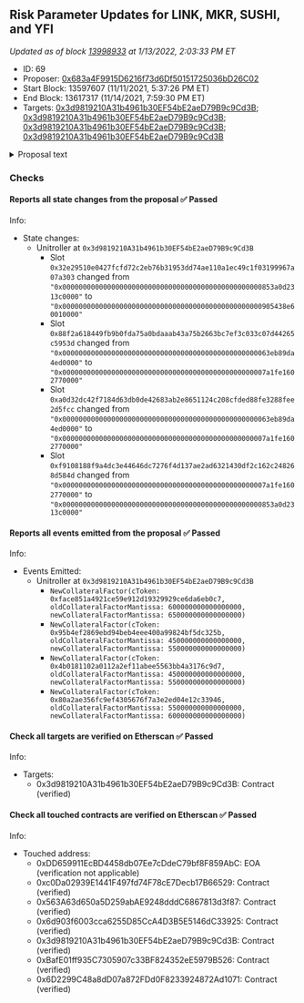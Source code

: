 ## Risk Parameter Updates for LINK, MKR, SUSHI, and YFI

_Updated as of block [13998933](https://etherscan.io/block/13998933) at 1/13/2022, 2:03:33 PM ET_

- ID: 69
- Proposer: [0x683a4F9915D6216f73d6Df50151725036bD26C02](https://etherscan.io/address/0x683a4F9915D6216f73d6Df50151725036bD26C02)
- Start Block: 13597607 (11/11/2021, 5:37:26 PM ET)
- End Block: 13617317 (11/14/2021, 7:59:30 PM ET)
- Targets: [0x3d9819210A31b4961b30EF54bE2aeD79B9c9Cd3B](https://etherscan.io/address/0x3d9819210A31b4961b30EF54bE2aeD79B9c9Cd3B#code); [0x3d9819210A31b4961b30EF54bE2aeD79B9c9Cd3B](https://etherscan.io/address/0x3d9819210A31b4961b30EF54bE2aeD79B9c9Cd3B#code); [0x3d9819210A31b4961b30EF54bE2aeD79B9c9Cd3B](https://etherscan.io/address/0x3d9819210A31b4961b30EF54bE2aeD79B9c9Cd3B#code); [0x3d9819210A31b4961b30EF54bE2aeD79B9c9Cd3B](https://etherscan.io/address/0x3d9819210A31b4961b30EF54bE2aeD79B9c9Cd3B#code)

<details>
  <summary>Proposal text</summary>

> # Risk Parameter Updates for LINK, MKR, SUSHI, and YFI
> ### Simple Summary
> 
> A proposal to adjust four (4) total parameters across four (4) Compound assets.
> 
> 
> ### Background
> 
> This proposal is a batch update of risk parameters to align with the [Moderate risk level](https://www.comp.xyz/t/community-risk-level-consensus-check/2437) chosen by the Compound community. These parameter updates are the second of Gauntlet's regular parameter recommendations as part of [Dynamic Risk Parameters](https://www.comp.xyz/t/dynamic-risk-parameters/2223).
> 
> [Full proposal and forum discussion](https://www.comp.xyz/t/risk-parameter-updates-2021-11-04/2559)
> 
> ### Motivation and Specification 
> 
> These recommendations build upon [Proposal 066](https://compound.finance/governance/proposals/66). In [Proposal 066](https://compound.finance/governance/proposals/66), recommendations included increasing Collateral Factors for LINK, MKR, SUSHI, and YFI and this set of parameter recommendations further increases Collateral Factors for these assets. With this set of updates, Compound's Collateral Factor settings would now reach the Moderate risk level as outlined originally in the [Consensus Check](https://www.comp.xyz/t/community-risk-level-consensus-check/2437). No further gradual increases of Collateral Factors for these assets are planned at this time. 
> 
> 
> ![](https://i.imgur.com/PdTt9ni.png)
</details>

### Checks
#### Reports all state changes from the proposal ✅ Passed
  




Info:
- State changes:
    - Unitroller at `0x3d9819210A31b4961b30EF54bE2aeD79B9c9Cd3B`
        - Slot `0x32e29510e0427fcfd72c2eb76b31953dd74ae110a1ec49c1f03199967a07a303` changed from `"0x0000000000000000000000000000000000000000000000000853a0d2313c0000"` to `"0x0000000000000000000000000000000000000000000000000905438e60010000"`
        - Slot `0x88f2a618449fb9b0fda75a0bdaaab43a75b2663bc7ef3c033c07d44265c5953d` changed from `"0x000000000000000000000000000000000000000000000000063eb89da4ed0000"` to `"0x00000000000000000000000000000000000000000000000007a1fe1602770000"`
        - Slot `0xa0d32dc42f7184d63db0de42683ab2e8651124c208cfded88fe3288fee2d5fcc` changed from `"0x000000000000000000000000000000000000000000000000063eb89da4ed0000"` to `"0x00000000000000000000000000000000000000000000000007a1fe1602770000"`
        - Slot `0xf9108188f9a4dc3e44646dc7276f4d137ae2ad6321430df2c162c248268d584d` changed from `"0x00000000000000000000000000000000000000000000000007a1fe1602770000"` to `"0x0000000000000000000000000000000000000000000000000853a0d2313c0000"`

#### Reports all events emitted from the proposal ✅ Passed
  




Info:
- Events Emitted:
    - Unitroller at `0x3d9819210A31b4961b30EF54bE2aeD79B9c9Cd3B`
        - `NewCollateralFactor(cToken: 0xface851a4921ce59e912d19329929ce6da6eb0c7, oldCollateralFactorMantissa: 600000000000000000, newCollateralFactorMantissa: 650000000000000000)`
        - `NewCollateralFactor(cToken: 0x95b4ef2869ebd94beb4eee400a99824bf5dc325b, oldCollateralFactorMantissa: 450000000000000000, newCollateralFactorMantissa: 550000000000000000)`
        - `NewCollateralFactor(cToken: 0x4b0181102a0112a2ef11abee5563bb4a3176c9d7, oldCollateralFactorMantissa: 450000000000000000, newCollateralFactorMantissa: 550000000000000000)`
        - `NewCollateralFactor(cToken: 0x80a2ae356fc9ef4305676f7a3e2ed04e12c33946, oldCollateralFactorMantissa: 550000000000000000, newCollateralFactorMantissa: 600000000000000000)`

#### Check all targets are verified on Etherscan ✅ Passed
  




Info:
- Targets:
    - 0x3d9819210A31b4961b30EF54bE2aeD79B9c9Cd3B: Contract (verified)

#### Check all touched contracts are verified on Etherscan ✅ Passed
  




Info:
- Touched address:
    - 0xDD659911EcBD4458db07Ee7cDdeC79bf8F859AbC: EOA (verification not applicable)
    - 0xc0Da02939E1441F497fd74F78cE7Decb17B66529: Contract (verified)
    - 0x563A63d650a5D259abAE9248dddC6867813d3f87: Contract (verified)
    - 0x6d903f6003cca6255D85CcA4D3B5E5146dC33925: Contract (verified)
    - 0x3d9819210A31b4961b30EF54bE2aeD79B9c9Cd3B: Contract (verified)
    - 0xBafE01ff935C7305907c33BF824352eE5979B526: Contract (verified)
    - 0x6D2299C48a8dD07a872FDd0F8233924872Ad1071: Contract (verified)
